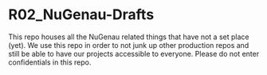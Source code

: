 # R02_NuGenau-Drafts
This repo houses all the NuGenau related things that have not a set place (yet). We use this repo in order to not junk up other production repos and still be able to have our projects accessible to everyone. Please do not enter confidentials in this repo.
